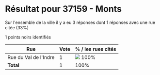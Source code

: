 # Résultat pour 37159 - Monts

Sur l'ensemble de la ville il y a eu 3 réponses dont 1 réponses avec une rue citée (33%)

1 points noirs identifiés

| Rue | Vote | % / les rues cités|
|-----|------|-------------------|
| Rue du Val de l'Indre | 1 | <img src="../../img/bar_100.gif" />&nbsp;100%|
| **Total** | 1 | 100%|
